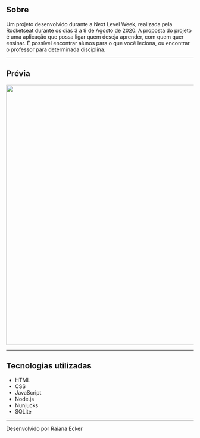 ## Sobre 

Um projeto desenvolvido durante a Next Level Week, realizada pela Rocketseat durante os dias 3 a 9 de Agosto de 2020.
A proposta do projeto é uma aplicação que possa ligar quem deseja aprender, com quem quer ensinar. É possível encontrar alunos para o que você leciona, ou encontrar o professor para determinada disciplina.

--- 

## Prévia 

<p align="center">
  <img src="https://i.imgur.com/8Z7vJ47.jpg" width="700" >
</p>

---

## Tecnologias utilizadas

- HTML
- CSS
- JavaScript
- Node.js 
- Nunjucks 
- SQLite 

---

Desenvolvido por Raiana Ecker
